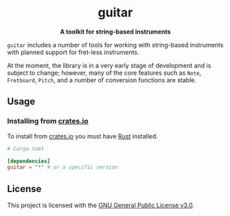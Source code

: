 <h1 align="center">guitar</h1>

<p align="center">
  <b>A toolkit for string-based instruments</b>
</p>

`guitar` includes a number of tools for working with string-based instruments
with planned support for fret-less instruments.

At the moment, the library is in a very early stage of development and is
subject to change; however, many of the core features such as `Note`,
`Fretboard`, `Pitch`, and a number of conversion functions are stable.

## Usage

### Installing from [crates.io](https://crates.io)

To install from [crates.io](https://crates.io) you must have
[Rust](https://www.rust-lang.org/) installed.

```toml
# Cargo.toml

[dependencies]
guitar = "*" # or a specific version
```

## License

This project is licensed with the [GNU General Public License v3.0](LICENSE).
